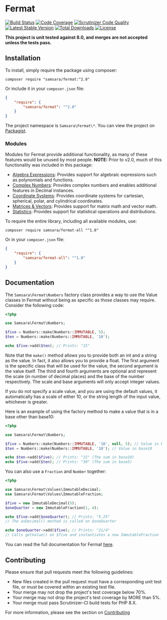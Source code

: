 # Fermat

[![Build Status](https://scrutinizer-ci.com/g/JordanRL/Fermat/badges/build.png?b=master)](https://scrutinizer-ci.com/g/JordanRL/Fermat/build-status/master) [![Code Coverage](https://scrutinizer-ci.com/g/JordanRL/Fermat/badges/coverage.png?b=master)](https://scrutinizer-ci.com/g/JordanRL/Fermat/?branch=master) [![Scrutinizer Code Quality](https://scrutinizer-ci.com/g/JordanRL/Fermat/badges/quality-score.png?b=master)](https://scrutinizer-ci.com/g/JordanRL/Fermat/?branch=master) [![Latest Stable Version](https://poser.pugx.org/samsara/fermat/v/stable)](https://packagist.org/packages/samsara/fermat) [![Total Downloads](https://poser.pugx.org/samsara/fermat/downloads)](https://packagist.org/packages/samsara/fermat) [![License](https://poser.pugx.org/samsara/fermat/license)](https://packagist.org/packages/samsara/fermat)

**This project is unit tested against 8.0, and merges are not accepted unless the tests pass.**

## Installation

To install, simply require the package using composer:

    composer require "samsara/fermat:^2.0"
    
Or include it in your `composer.json` file:

```json
{
    "require": {
        "samsara/fermat": "^2.0"
    }
}
```

The project namespace is `Samsara\Fermat\*`. You can view the project on [Packagist](https://packagist.org/packages/samsara/fermat).

### Modules

Modules for Fermat provide additional functionality, as many of these features would be unused by most people. **NOTE:** Prior to v2.0, much of this functionality was included in this package:

- [Algebra Expressions](https://github.com/SamsaraLabs/FermatAlgebraExpressions): Provides support for algebraic expressions such as polynomials and functions.
- [Complex Numbers](https://github.com/SamsaraLabs/FermatComplexNumbers): Provides complex numbers and enables additional features in Decimal instances.
- [Coordinate Systems](https://github.com/SamsaraLabs/FermatCoordinateSystems): Provides coordinate systems for cartesian, spherical, polar, and cylindrical coordinates.
- [Matrices & Vectors](https://github.com/SamsaraLabs/FermatMatricesAndVectors): Provides support for matrix math and vector math.
- [Statistics](https://github.com/SamsaraLabs/FermatStats): Provides support for statistical operations and distributions.

To require the entire library, including all available modules, use:

    composer require samsara/fermat-all "^1.0"

Or in your `composer.json` file:

```json
{
    "require": {
        "samsara/fermat-all": "^1.0"
    }
}
```

## Documentation

The `Samsara\Fermat\Numbers` factory class provides a way to use the Value classes in Fermat without being as specific as those classes may require. Consider the following code:

```php
<?php

use Samsara\Fermat\Numbers;

$five = Numbers::make(Numbers::IMMUTABLE, 5);
$ten = Numbers::make(Numbers::IMMUTABLE, '10');

echo $five->add($ten); // Prints: "15"
```

Note that the `make()` method allows you to provide both an int and a string as the value. In fact, it also allows you to provide a float. The first argument is the specific class that will be used for the value, the second argument is the value itself. The third and fourth arguments are optional and represent the scale (in number of decimal places) and the base of the number respectively. The scale and base arguments will only accept integer values.

If you do not specify a scale value, and you are using the default values, it automatically has a scale of either 10, or the string length of the input value, whichever is greater.

Here is an example of using the factory method to make a value that is in a base other than base10:

```php
<?php

use Samsara\Fermat\Numbers;

$five = Numbers::make(Numbers::IMMUTABLE, '10', null, 5); // Value in base5
$ten = Numbers::make(Numbers::IMMUTABLE, '10'); // Value in base10

echo $ten->add($five); // Prints: "15" (The sum in base10)
echo $five->add($ten); // Prints: "30" (The sum in base5)
```

You can also use a `Fraction` and `Number` together:

```php
<?php

use Samsara\Fermat\Values\ImmutableDecimal;
use Samsara\Fermat\Values\ImmutableFraction;

$five = new ImmutableDecimal(5);
$oneQuarter = new ImmutableFraction(1, 4);

echo $five->add($oneQuarter); // Prints: "5.25"
// The asDecimal() method is called on $oneQuarter

echo $oneQuarter->add($five); // Prints: "21/4"
// Calls getValue() on $five and instantiates a new ImmutableFraction
```

You can read the full documentation for Fermat [here](https://jordanrl.github.io/Fermat/).

## Contributing

Please ensure that pull requests meet the following guidelines:

- New files created in the pull request must have a corresponding unit test file, or must be covered within an existing test file.
- Your merge may not drop the project's test coverage below 70%.
- Your merge may not drop the project's test coverage by MORE than 5%.
- Your merge must pass Scrutinizer-CI build tests for PHP 8.X.

For more information, please see the section on [Contributing](CONTRIBUTING.md)
